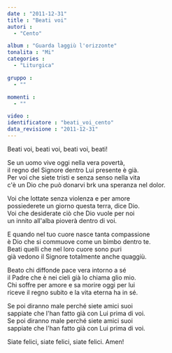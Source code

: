 ```yaml
---
date : "2011-12-31"
title : "Beati voi"
autori : 
  - "Cento"

album : "Guarda laggiù l'orizzonte"
tonalita : "Mi"
categories : 
  - "Liturgica"

gruppo : 
  - ""

momenti : 
  - ""

video : 
identificatore : "beati_voi_cento"
data_revisione : "2011-12-31"
---
```

  
  
Beati voi,  beati voi, beati voi, beati!  
  
  
Se un uomo vive oggi nella vera povertà,  
il regno del Signore dentro Lui presente è già.  
Per voi che siete tristi e senza senso nella vita  
c'è un Dio che può donarvi brk una speranza nel dolor.  
  
  
  
Voi che lottate senza violenza e per amore  
possiederete un giorno questa terra, dice Dio.  
Voi che desiderate ciò che Dio vuole per noi  
un innito all'alba pioverà dentro di voi.  
  
  
  
E quando nel tuo cuore nasce tanta compassione  
è Dio che si commuove come un bimbo dentro te.  
Beati quelli che nel loro cuore sono puri  
già vedono il Signore totalmente anche quaggiù.  
  
  
  
Beato chi diffonde pace vera intorno a sé  
il Padre che è nei cieli già lo chiama glio mio.  
Chi soffre per amore e sa morire oggi per lui  
riceve il regno subito e la vita eterna ha in sé.  
  
  
  
Se poi diranno male perché siete amici suoi  
sappiate che l'han fatto già con Lui prima di voi.  
Se poi diranno male perché siete amici suoi  
sappiate che l'han fatto già con Lui prima di voi.  
  
  
  
Siate felici,  siate felici, siate felici. Amen!  
  
  
  
